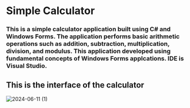 # Simple Calculator

### This is a simple calculator application built using C# and Windows Forms. The application performs basic arithmetic operations such as addition, subtraction, multiplication, division, and modulus. This application developed using fundamental concepts of Windows Forms applcations. IDE is Visual Studio.

## This is the interface of the calculator

![2024-06-11 (1)](https://github.com/malmiO/Simple-Calculator/assets/152839482/a383dfb8-40ff-472b-933b-f9b9809a1ad5)
